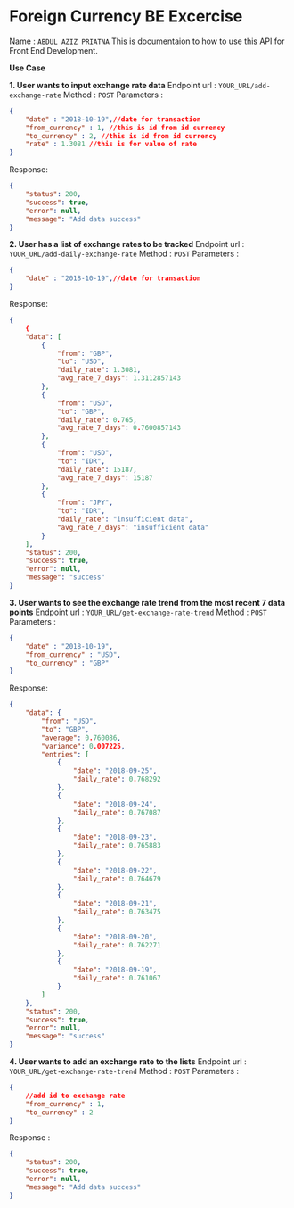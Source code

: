 # Foreign Currency BE Excercise

Name 				: `ABDUL AZIZ PRIATNA`
This is documentaion to how to use this API for Front End Development.

**Use Case**

**1.  User wants to input exchange rate data**
Endpoint url : `YOUR_URL/add-exchange-rate` 
Method : `POST`
Parameters : 
```json
{
	"date" : "2018-10-19",//date for transaction
	"from_currency" : 1, //this is id from id currency
	"to_currency" : 2, //this is id from id currency
	"rate" : 1.3081 //this is for value of rate
}
```
Response:
```json
{
    "status": 200,
    "success": true,
    "error": null,
    "message": "Add data success"
}
```
**2. User has a list of exchange rates to be tracked**
Endpoint url : `YOUR_URL/add-daily-exchange-rate` 
Method : `POST`
Parameters : 
```json
{
	"date" : "2018-10-19",//date for transaction
}
```
Response:
```json
{
    {
    "data": [
        {
            "from": "GBP",
            "to": "USD",
            "daily_rate": 1.3081,
            "avg_rate_7_days": 1.3112857143
        },
        {
            "from": "USD",
            "to": "GBP",
            "daily_rate": 0.765,
            "avg_rate_7_days": 0.7600857143
        },
        {
            "from": "USD",
            "to": "IDR",
            "daily_rate": 15187,
            "avg_rate_7_days": 15187
        },
        {
            "from": "JPY",
            "to": "IDR",
            "daily_rate": "insufficient data",
            "avg_rate_7_days": "insufficient data"
        }
    ],
    "status": 200,
    "success": true,
    "error": null,
    "message": "success"
}
```
**3. User wants to see the exchange rate trend from the most recent 7 data points**
Endpoint url : `YOUR_URL/get-exchange-rate-trend` 
Method : `POST`
Parameters : 
```json
{
	"date" : "2018-10-19",
	"from_currency" : "USD",
	"to_currency" : "GBP"
}
```
Response:
```json
{
    "data": {
        "from": "USD",
        "to": "GBP",
        "average": 0.760086,
        "variance": 0.007225,
        "entries": [
            {
                "date": "2018-09-25",
                "daily_rate": 0.768292
            },
            {
                "date": "2018-09-24",
                "daily_rate": 0.767087
            },
            {
                "date": "2018-09-23",
                "daily_rate": 0.765883
            },
            {
                "date": "2018-09-22",
                "daily_rate": 0.764679
            },
            {
                "date": "2018-09-21",
                "daily_rate": 0.763475
            },
            {
                "date": "2018-09-20",
                "daily_rate": 0.762271
            },
            {
                "date": "2018-09-19",
                "daily_rate": 0.761067
            }
        ]
    },
    "status": 200,
    "success": true,
    "error": null,
    "message": "success"
}
```

**4. User wants to add an exchange rate to the lists**
Endpoint url : `YOUR_URL/get-exchange-rate-trend` 
Method : `POST`
Parameters : 
```json
{
	//add id to exchange rate
	"from_currency" : 1,
	"to_currency" : 2
}
```
Response :
```json
{
    "status": 200,
    "success": true,
    "error": null,
    "message": "Add data success"
}
```